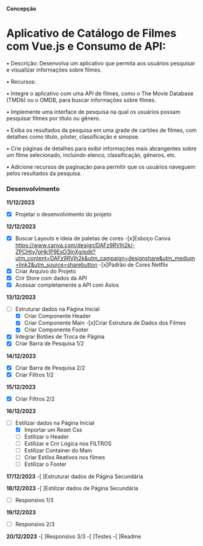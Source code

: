 #### Concepção

# Aplicativo de Catálogo de Filmes com Vue.js e Consumo de API:

•	Descrição: Desenvolva um aplicativo que permita aos usuários pesquisar e visualizar informações sobre filmes.

•	Recursos:

•	Integre o aplicativo com uma API de filmes, como o The Movie Database (TMDb) ou o OMDB, para buscar informações sobre filmes.

•	Implemente uma interface de pesquisa na qual os usuários possam pesquisar filmes por título ou gênero.

•	Exiba os resultados da pesquisa em uma grade de cartões de filmes, com detalhes como título, pôster, classificação e sinopse.

•	Crie páginas de detalhes para exibir informações mais abrangentes sobre um filme selecionado, incluindo elenco, classificação, gêneros, etc.

•	Adicione recursos de paginação para permitir que os usuários naveguem pelos resultados da pesquisa.


### Desenvolvimento


**11/12/2023**
-[x] Projetar o desenvolvimento do projeto

**12/12/2023**
-[x] Buscar Layouts e ideia de paletas de cores
    -[x]Esboço Canva
    https://www.canva.com/design/DAFz9RVIh2k/-ZPCHty7gHk1P9EsO3InXg/edit?utm_content=DAFz9RVIh2k&utm_campaign=designshare&utm_medium=link2&utm_source=sharebutton
    -[x]Padrão de Cores Netflix
-[x] Criar Arquivo do Projeto
-[x] Crir Store com dados da API
-[x] Acessar completamente a API com Axios

**13/12/2023**
-[ ] Estruturar dados na Página Inicial
    -[x] Criar Componente Header
    -[x] Criar Componente Main
        -[x]Criar Estrutura de Dados dos Filmes
    -[x] Criar Componente Footer
-[x] Integrar Botões de Troca de Página
-[x] Criar Barra de Pesquisa 1/2

**14/12/2023**
-[x] Criar Barra de Pesquisa 2/2
-[x] Criar Filtros 1/2

**15/12/2023**
-[x] Criar Filtros 2/2


**16/12/2023**
-[ ] Estilizar dados na Página Inicial
    -[x] Importar um Reset Css
    -[ ] Estilizar o Header
    -[ ] Estilizar e Crir Lógica nos FILTROS
    -[ ] Estilizar Container do Main
    -[ ] Criar Estilos Reativos nos filmes
    -[ ] Estilizar o Footer

**17/12/2023**
-[ ]Estruturar dados de Página Secundária 

**18/12/2023**
-[ ]Estilizar dados de Página Secundária 
-[ ] Responsivo 1/3

**19/12/2023**
-[ ] Responsivo 2/3

**20/12/2023**
-[ ]Responsivo 3/3
-[ ]Testes 
-[ ]Readme



